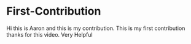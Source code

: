 # First-Contribution
Hi this is Aaron and this is my contribution.
This is my first contribution
thanks for this video. Very Helpful
